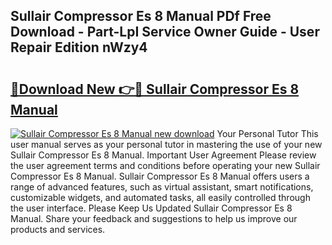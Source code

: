 ## Sullair Compressor Es 8 Manual PDf Free Download - Part-LpI Service Owner Guide - User Repair Edition nWzy4

# <h2><a href="http://bc65600.oget.top/?id=Sullair+Compressor+Es+8+Manual">🔗Download New 👉🔴 Sullair Compressor Es 8 Manual</a></h2>

[![Sullair Compressor Es 8 Manual new download](https://i.imgur.com/5g1atiW.png)](http://bc65600.oget.top/?id=Sullair+Compressor+Es+8+Manual)
Your Personal Tutor This user manual serves as your personal tutor in mastering the use of your new Sullair Compressor Es 8 Manual. Important User Agreement Please review the user agreement terms and conditions before operating your new Sullair Compressor Es 8 Manual. Sullair Compressor Es 8 Manual offers users a range of advanced features, such as virtual assistant, smart notifications, customizable widgets, and automated tasks, all easily controlled through the user interface. Please Keep Us Updated Sullair Compressor Es 8 Manual. Share your feedback and suggestions to help us improve our products and services.
